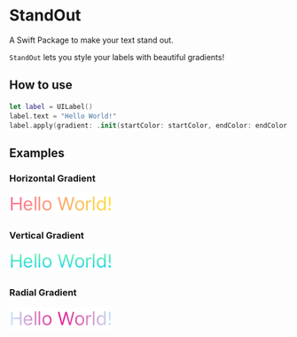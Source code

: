 # StandOut

A Swift Package to make your text stand out.

`StandOut` lets you style your labels with beautiful gradients!

## How to use

```swift
let label = UILabel()
label.text = "Hello World!"
label.apply(gradient: .init(startColor: startColor, endColor: endColor, kind: .linearHorizontal))
```

## Examples

### Horizontal Gradient
![horizontal](Tests/StandOutTests/__Snapshots__/StandOutTests/testLinearHorizontalGradient.1.png)

### Vertical Gradient
![vertial](Tests/StandOutTests/__Snapshots__/StandOutTests/testLinearVerticalGradient.1.png)

### Radial Gradient
![radial](Tests/StandOutTests/__Snapshots__/StandOutTests/testRadialGradient.1.png)




